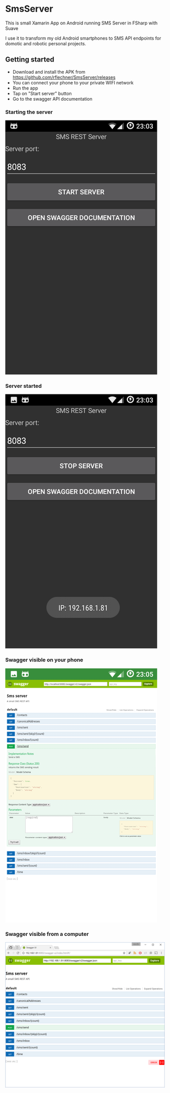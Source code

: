 # SmsServer

This is small Xamarin App on Android running SMS Server in FSharp with Suave

I use it to transform my old Android smartphones to SMS API endpoints for domotic and robotic personal projects.

## Getting started

- Download and install the APK from https://github.com/rflechner/SmsServer/releases 
- You can connect your phone to your private WIFI network
- Run the app
- Tap on "Start server" button
- Go to the swagger API documentation

### Starting the server

![img](images/screens/Screenshot_20160920-230332.png)

### Server started

![img](images/screens/Screenshot_20160920-230341.png)

### Swagger visible on your phone

![img](images/screens/Screenshot_20160920-230512.png)

### Swagger visible from a computer

![img](images/screens/screen_pc1.png)

